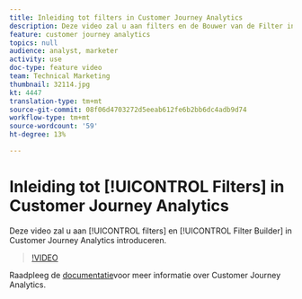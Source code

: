 ```yaml
---
title: Inleiding tot filters in Customer Journey Analytics
description: Deze video zal u aan filters en de Bouwer van de Filter in Adobe Customer Journey Analytics introduceren.
feature: customer journey analytics
topics: null
audience: analyst, marketer
activity: use
doc-type: feature video
team: Technical Marketing
thumbnail: 32114.jpg
kt: 4447
translation-type: tm+mt
source-git-commit: 08f06d4703272d5eeab612fe6b2bb6dc4adb9d74
workflow-type: tm+mt
source-wordcount: '59'
ht-degree: 13%

---
```



# Inleiding tot [!UICONTROL Filters] in Customer Journey Analytics

Deze video zal u aan [!UICONTROL filters] en [!UICONTROL Filter Builder] in Customer Journey Analytics introduceren.

>[!VIDEO](https://video.tv.adobe.com/v/32114/?quality=12)

Raadpleeg de [documentatie](https://docs.adobe.com/content/help/en/analytics-platform/using/cja-landing.html)voor meer informatie over Customer Journey Analytics.
